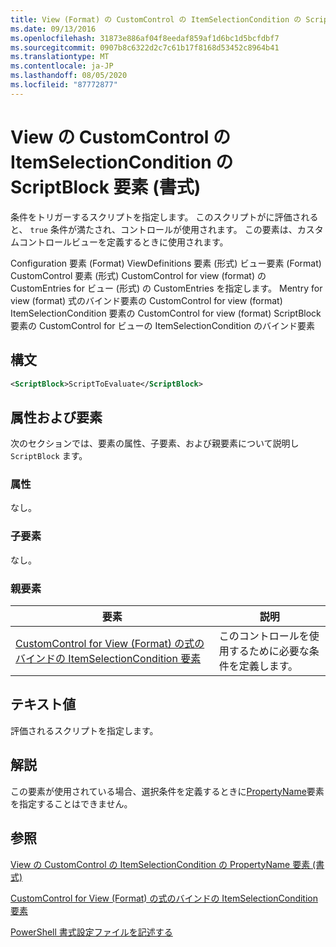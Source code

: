 ```yaml
---
title: View (Format) の CustomControl の ItemSelectionCondition の ScriptBlock 要素Microsoft Docs
ms.date: 09/13/2016
ms.openlocfilehash: 31873e886af04f8eedaf859af1d6bc1d5bcfdbf7
ms.sourcegitcommit: 0907b8c6322d2c7c61b17f8168d53452c8964b41
ms.translationtype: MT
ms.contentlocale: ja-JP
ms.lasthandoff: 08/05/2020
ms.locfileid: "87772877"
---
```

# <a name="scriptblock-element-for-itemselectioncondition-for-customcontrol-for-view-format"></a>View の CustomControl の ItemSelectionCondition の ScriptBlock 要素 (書式)

条件をトリガーするスクリプトを指定します。 このスクリプトがに評価されると、 `true` 条件が満たされ、コントロールが使用されます。 この要素は、カスタムコントロールビューを定義するときに使用されます。

Configuration 要素 (Format) ViewDefinitions 要素 (形式) ビュー要素 (Format) CustomControl 要素 (形式) CustomControl for view (format) の CustomEntries for ビュー (形式) の CustomEntries を指定します。 Mentry for view (format) 式のバインド要素の CustomControl for view (format) ItemSelectionCondition 要素の CustomControl for view (format) ScriptBlock 要素の CustomControl for ビューの ItemSelectionCondition のバインド要素

## <a name="syntax"></a>構文

```xml
<ScriptBlock>ScriptToEvaluate</ScriptBlock>
```

## <a name="attributes-and-elements"></a>属性および要素

次のセクションでは、要素の属性、子要素、および親要素について説明し `ScriptBlock` ます。

### <a name="attributes"></a>属性

なし。

### <a name="child-elements"></a>子要素

なし。

### <a name="parent-elements"></a>親要素

|要素|説明|
|-------------|-----------------|
|[CustomControl for View (Format) の式のバインドの ItemSelectionCondition 要素](./itemselectioncondition-element-for-expressionbinding-for-customcontrol-format.md)|このコントロールを使用するために必要な条件を定義します。|

## <a name="text-value"></a>テキスト値

評価されるスクリプトを指定します。

## <a name="remarks"></a>解説

この要素が使用されている場合、選択条件を定義するときに[PropertyName](./propertyname-element-for-itemselectioncondition-for-customcontrol-for-view-format.md)要素を指定することはできません。

## <a name="see-also"></a>参照

[View の CustomControl の ItemSelectionCondition の PropertyName 要素 (書式)](./propertyname-element-for-itemselectioncondition-for-customcontrol-for-view-format.md)

[CustomControl for View (Format) の式のバインドの ItemSelectionCondition 要素](./itemselectioncondition-element-for-expressionbinding-for-customcontrol-format.md)

[PowerShell 書式設定ファイルを記述する](./writing-a-powershell-formatting-file.md)
